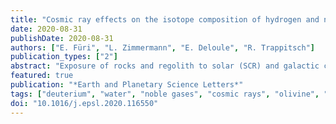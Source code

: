 ```yaml
---
title: "Cosmic ray effects on the isotope composition of hydrogen and noble gases in lunar samples: Insights from Apollo 12018"
date: 2020-08-31
publishDate: 2020-08-31
authors: ["E. Füri", "L. Zimmermann", "E. Deloule", "R. Trappitsch"]
publication_types: ["2"]
abstract: "Exposure of rocks and regolith to solar (SCR) and galactic cosmic rays (GCR) at the Moon's surface results in the production of 'cosmogenic' deuterium and noble gas nuclides at a rate that depends on a complex set of parameters, such as the energy spectrum and intensity of the cosmic ray flux, the chemical composition, size, and shape of the target as well as the shielding depth. As the effects of cosmic rays on the D production in lunar samples remain poorly understood, we determine here the D content and noble gas (He-Ne-Ar) characteristics of nominally anhydrous mineral (olivine and pyroxene) grains and rock fragments, respectively, from different documented depths (0 to ≥4.8 cm) within Apollo olivine basalt 12018. Deuterium concentrations, determined by secondary ion mass spectrometry, and cosmogenic <sup>3</sup>He, <sup>21</sup>Ne, and <sup>38</sup>Ar abundances, measured by CO<sub>2</sub> laser extraction static mass spectrometry, are constant over the depth range investigated. Neon isotope ratios (<sup>20</sup>Ne/<sup>22</sup>Ne ≈0.86 and <sup>21</sup>Ne/<sup>22</sup>Ne ≈0.85) of the cosmogenic endmember are comparable to the theoretical signature of GCR-produced neon. These observations indicate that the presence of significant amounts of SCR nuclides in the studied sub-samples can be ruled out. Hence, D within the olivines and pyroxenes must have been predominantly produced in situ by GCR-induced spallation reactions during exposure at the lunar surface. Comparison of the amount of D with the <sup>21</sup>Ne (184 ± 26 Ma) or <sup>38</sup>Ar (193 ± 25 Ma) exposure ages yields a D production rate that is in good agreement with the value of mol(g rock)<sup>−1</sup>Ma<sup>−1</sup> from Füri et al. (2017). These results confirm that cosmic ray effects can substantially alter the hydrogen isotope (D/H) ratio of indigenous ‘water’ in returned extraterrestrial samples and meteorites with long exposure ages."
featured: true
publication: "*Earth and Planetary Science Letters*"
tags: ["deuterium", "water", "noble gases", "cosmic rays", "olivine", "Moon"]
doi: "10.1016/j.epsl.2020.116550"
---
```


